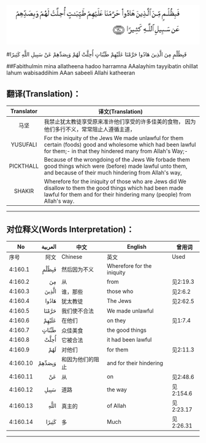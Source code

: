 ![004:160](images/004_160.gif)

#فَبِظُلْمٍ مِنَ الَّذِينَ هَادُوا حَرَّمْنَا عَلَيْهِمْ طَيِّبَاتٍ أُحِلَّتْ لَهُمْ وَبِصَدِّهِمْ عَنْ سَبِيلِ اللَّهِ كَثِيرًا 

##Fabithulmin mina allatheena hadoo harramna AAalayhim tayyibatin ohillat lahum wabisaddihim AAan sabeeli Allahi katheeran 

## 翻译(Translation)：

| Translator | 译文(Translation)                                            |
| :--------: | ------------------------------------------------------------ |
|    马坚    | 我禁止犹太教徒享受原来准许他们享受的许多佳美的食物， 因为他们多行不义，常常阻止人遵循主道， |
|  YUSUFALI  | For the iniquity of the Jews We made unlawful for them certain (foods) good and wholesome which had been lawful for them;- in that they hindered many from Allah's Way;- |
| PICKTHALL  | Because of the wrongdoing of the Jews We forbade them good things which were (before) made lawful unto them, and because of their much hindering from Allah's way, |
|   SHAKIR   | Wherefore for the iniquity of those who are Jews did We disallow to them the good things which had been made lawful for them and for their hindering many (people) from Allah's way. |

---

## 对位释义(Words Interpretation)：

| No   | العربية | 中文    | English | 曾用词 |
| ---- | ------: | ------- | ------- | ------ |
| 序号 |    阿文 | Chinese | 英文    | Used   |
| 4:160.1  | فَبِظُلْمٍ  | 然后因为不义     | Wherefore for the iniquity |           |
| 4:160.2  | مِنَ     | 从               | from                       | 见2:19.3 |
| 4:160.3  | الَّذِينَ  | 谁，那些         | those who                  | 见2:6.2   |
| 4:160.4  | هَادُوا  | 犹太教徒         | The Jews                   | 见2:62.5  |
| 4:160.5  | حَرَّمْنَا  | 我们使不合法     | We made unlawful           |           |
| 4:160.6  | عَلَيْهِمْ  | 在他们           | on they                    | 见1:7.4   |
| 4:160.7  | طَيِّبَاتٍ  | 众佳美食         | the good things            |           |
| 4:160.8  | أُحِلَّتْ   | 它被合法         | it had been lawful         |           |
| 4:160.9  | لَهُمْ    | 对他们           | for them                   | 见2:11.3  |
| 4:160.10 | وَبِصَدِّهِمْ | 和因为他们的阻止 | and for their hindering    |           |
| 4:160.11 | عَنْ     | 从               | on                         | 见2:48.6  |
| 4:160.12 | سَبِيلِ   | 道路             | the way                    | 见2:154.6 |
| 4:160.13 | اللَّهِ   | 真主的           | of Allah                   | 见2:23.17 |
| 4:160.14 | كَثِيرًا  | 多               | Much                       | 见2:26.31 |

---
